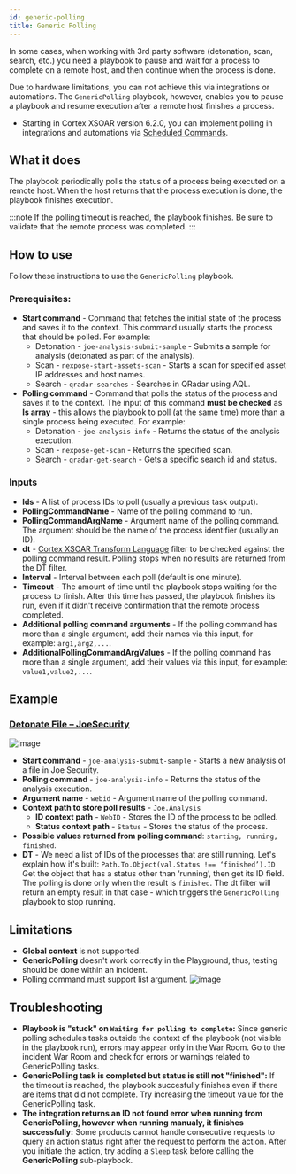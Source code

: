 ```yaml
---
id: generic-polling
title: Generic Polling
---
```


In some cases, when working with 3rd party software (detonation, scan, search, etc.) you need a playbook to pause and wait for a process to complete on a remote host, and then continue when the process is done.

Due to hardware limitations, you can not achieve this via integrations or automations. The `GenericPolling` playbook, however, enables you to pause a playbook and resume execution after a remote host finishes a process.

* Starting in Cortex XSOAR version 6.2.0, you can implement polling in integrations and automations via [Scheduled Commands](./../integrations/scheduled-commands).  

## What it does
The playbook periodically polls the status of a process being executed on a remote host. When the host returns that the process execution is done, the playbook finishes execution.

:::note 
If the polling timeout is reached, the playbook finishes. Be sure to validate that the remote process was completed. 
:::

## How to use
Follow these instructions to use the `GenericPolling` playbook.
### Prerequisites:
* **Start command** - Command that fetches the initial state of the process and saves it to the context. This command usually starts the process that should be polled. For example:
  * Detonation - `joe-analysis-submit-sample` - Submits a sample for analysis (detonated as part of the analysis).
  * Scan - `nexpose-start-assets-scan` - Starts a scan for specified asset IP addresses and host names.
  * Search - `qradar-searches` - Searches in QRadar using AQL.
* **Polling command** - Command that polls the status of the process and saves it to the context. The input of this command **must be checked** as **Is array** - this allows the playbook to poll (at the same time) more than a single process being executed. For example:
  * Detonation - `joe-analysis-info` - Returns the status of the analysis execution.
  * Scan - `nexpose-get-scan` - Returns the specified scan.
  * Search - `qradar-get-search` - Gets a specific search id and status.

### Inputs
* **Ids** - A list of process IDs to poll (usually a previous task output).
* **PollingCommandName** - Name of the polling command to run.
* **PollingCommandArgName** - Argument name of the polling command. The argument should be the name of the process identifier (usually an ID).
* **dt** - [Cortex XSOAR Transform Language](../integrations/dt) filter to be checked against the polling command result. Polling stops when no results are returned from the DT filter.
* **Interval** - Interval between each poll (default is one minute).
* **Timeout** - The amount of time until the playbook stops waiting for the process to finish. After this time has passed, the playbook finishes its run, even if it didn't receive confirmation that the remote process completed.
* **Additional polling command arguments** - If the polling command has more than a single argument, add their names via this input, for example: `arg1,arg2,...`. 
* **AdditionalPollingCommandArgValues** -  If the polling command has more than a single argument, add their values via this input, for example: `value1,value2,...`. 

## Example
### [Detonate File – JoeSecurity](https://github.com/demisto/content/blob/master/Packs/JoeSecurity/Playbooks/playbook-Detonate_File_-_JoeSecurity.yml)
![image](../doc_imgs/playbooks/66270734-7ee53b00-e85f-11e9-8566-e0118774070e.png)

* **Start command** - `joe-analysis-submit-sample` - Starts a new analysis of a file in Joe Security.
* **Polling command** - `joe-analysis-info` - Returns the status of the analysis execution.
* **Argument name** - `webid` - Argument name of the polling command. 
* **Context path to store poll results** - `Joe.Analysis`
  * **ID context path** - `WebID` - Stores the ID of the process to be polled.
  * **Status context path** - `Status` - Stores the status of the process. 
* **Possible values returned from polling command**: `starting, running, finished`. 
* **DT** - We need a list of IDs of the processes that are still running. Let's explain how it's built:
`Path.To.Object(val.Status !== ‘finished’).ID`
Get the object that has a status other than ‘running’, then get its ID field.
The polling is done only when the result is `finished`. The dt filter will return an empty result in that case - which triggers the `GenericPolling` playbook to stop running. 

## Limitations
* **Global context** is not supported.
* **GenericPolling**  doesn't work correctly in the Playground, thus, testing should be done within an incident.
* Polling command must support list argument.
![image](../doc_imgs/playbooks/66293071-7d168880-e8ee-11e9-9d55-e8ae1e09fe0e.png)

## Troubleshooting
* **Playbook is "stuck" on `Waiting for polling to complete`:** Since generic polling schedules tasks outside the context of the playbook (not visible in the playbook run), errors may appear only in the War Room. Go to the incident War Room and check for errors or warnings related to GenericPolling tasks.
* **GenericPolling task is completed but status is still not "finished":** If the timeout is reached, the playbook succesfully finishes even if there are items that did not complete. Try increasing the timeout value for the GenericPolling task.
* **The integration returns an ID not found error when running from GenericPolling, however when running manualy, it finishes successfully:** Some products cannot handle consecutive requests to query an action status right after the request to perform the action. After you initiate the action, try adding a `Sleep` task before calling the **GenericPolling** sub-playbook.
